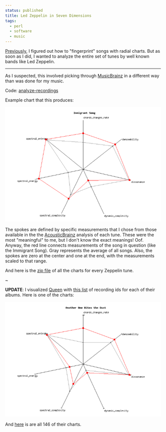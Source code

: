 ```yaml
---                                                                                                                                                                          
status: published
title: Led Zeppelin in Seven Dimensions
tags:
  - perl
  - software
  - music
---
```


[Previously](https://ology.github.io/2022/01/20/musical-fingerprints-with-radial-bar-charts/), I figured out how to "fingerprint" songs with radial charts.  But as soon as I did, I wanted to analyze the entire set of tunes by well known bands like Led Zeppelin.

---

As I suspected, this involved picking through [MusicBrainz](https://musicbrainz.org/) in a different way than was done for my music.

Code: [analyze-recordings](https://github.com/ology/Music/blob/master/analyze-recordings)

Example chart that this produces:

![Immigrant Song](Immigrant-Song.png)

The spokes are defined by specific measurements that I chose from those available in the the [AcousticBrainz](https://acousticbrainz.org/) analysis of each tune.  These were the most "meaningful" to me, but I don't know the exact meanings!  Oof.  Anyway, the red line connects measurements of the song in question (like the Immigrant Song). Gray represents the average of all songs.  Also, the spokes are zero at the center and one at the end, with the measurements scaled to that range.

And here is the [zip file](Led-Zeppelin-Charts.zip) of all the charts for every Zeppelin tune.

~

**UPDATE**:
I visualized [Queen](https://musicbrainz.org/artist/0383dadf-2a4e-4d10-a46a-e9e041da8eb3) with [this list](Queen-releases-mbid.txt) of recording ids for each of their albums.  Here is one of the charts:

![Another One Bites the Dust](Another-One-Bites-the-Dust.png)

And [here](Queen-Charts.zip) is are all 146 of their charts.
